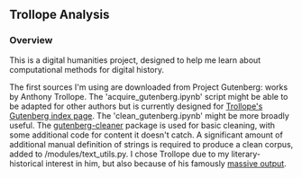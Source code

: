 ## Trollope Analysis

### Overview 
This is a digital humanities project, designed to help me learn about computational methods for digital history. 

The first sources I'm using are downloaded from Project Gutenberg: works by Anthony Trollope. The 'acquire_gutenberg.ipynb' script might be able to be adapted for other authors but is currently designed for <a href="https://www.gutenberg.org/files/58383/58383-h/58383-h">Trollope's Gutenberg index page</a>. The 'clean_gutenberg.ipynb' might be more broadly useful. The <a href="https://pypi.org/project/gutenberg-cleaner/">gutenberg-cleaner</a> package is used for basic cleaning, with some additional code for content it doesn't catch. A significant amount of additional manual definition of strings is required to produce a clean corpus, added to /modules/text_utils.py. I chose Trollope due to my literary-historical interest in him, but also because of his famously <a href="https://trollopesociety.org/trollope/his-writing/">massive output</a>. 

